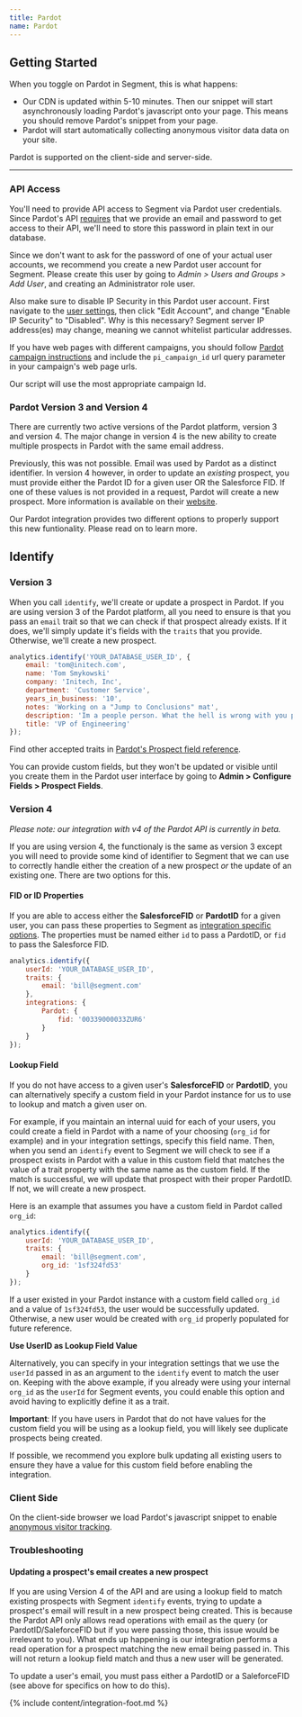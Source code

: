 ```yaml
---
title: Pardot
name: Pardot
---
```


## Getting Started

When you toggle on Pardot in Segment, this is what happens:

+ Our CDN is updated within 5-10 minutes. Then our snippet will start asynchronously loading Pardot's javascript onto your page. This means you should remove Pardot's snippet from your page.
+ Pardot will start automatically collecting anonymous visitor data data on your site.

Pardot is supported on the client-side and server-side.

- - -

### API Access

You'll need to provide API access to Segment via Pardot user credentials. Since Pardot's API [requires](http://developer.pardot.com/kb/api-version-3/authentication) that we provide an email and password to get access to their API, we'll need to store this password in plain text in our database.

Since we don't want to ask for the password of one of your actual user accounts, we recommend you create a new Pardot user account for Segment. Please create this user by going to *Admin > Users and Groups > Add User*, and creating an Administrator role user.

Also make sure to disable IP Security in this Pardot user account. First navigate to the [user settings](https://pi.pardot.com/account), then click "Edit Account", and change "Enable IP Security" to "Disabled". Why is this necessary? Segment server IP address(es) may change, meaning we cannot whitelist particular addresses.

If you have web pages with different campaigns, you should follow [Pardot campaign
instructions](http://www.pardot.com/help/faqs/prospects/how-are-prospects-associated-with-campaigns)
and include the `pi_campaign_id` url query parameter in your campaign's web page urls.

Our script will use the most appropriate campaign Id.

### Pardot Version 3 and Version 4

There are currently two active versions of the Pardot platform, version 3 and version 4. The major change in version 4 is the new ability to create multiple prospects in Pardot with the same email address.

Previously, this was not possible. Email was used by Pardot as a distinct identifier. In version 4 however, in order to update an *existing* prospect, you must provide either the Pardot ID for a given user OR the Salesforce FID. If one of these values is not provided in a request, Pardot will create a new prospect. More information is available on their [website](http://developer.pardot.com/kb/api-version-4/).

Our Pardot integration provides two different options to properly support this new funtionality. Please read on to learn more.

## Identify

### Version 3

When you call `identify`, we'll create or update a prospect in Pardot. If you are using version 3 of the Pardot platform, all you need to ensure is that you pass an `email` trait so that we can check if that prospect already exists. If it does, we'll simply update it's fields with the `traits` that you provide. Otherwise, we'll create a new prospect.

```javascript
analytics.identify('YOUR_DATABASE_USER_ID', {
    email: 'tom@initech.com',
    name: 'Tom Smykowski'
    company: 'Initech, Inc',
    department: 'Customer Service',
    years_in_business: '10',
    notes: 'Working on a "Jump to Conclusions" mat',
    description: 'Im a people person. What the hell is wrong with you people?',
    title: 'VP of Engineering'
});
```

Find other accepted traits in [Pardot's Prospect field reference](http://developer.pardot.com/kb/api-version-3/object-field-references#prospect).

You can provide custom fields, but they won't be updated or visible until you create them in the Pardot user interface by going to **Admin > Configure Fields > Prospect Fields**.

### Version 4

*Please note: our integration with v4 of the Pardot API is currently in beta.*

If you are using version 4, the functionaly is the same as version 3 except you will need to provide some kind of identifier to Segment that we can use to correctly handle either the creation of a new prospect *or* the update of an existing one. There are two options for this.

#### FID or ID Properties

If you are able to access either the **SalesforceFID** or **PardotID** for a given user, you can pass these properties to Segment as [integration specific options](https://segment.com/docs/sources/server/node/#selecting-integrations). The properties must be named either `id` to pass a PardotID, or `fid` to pass the Salesforce FID.

```javascript
analytics.identify({
    userId: 'YOUR_DATABASE_USER_ID',
    traits: {
        email: 'bill@segment.com'
    },
    integrations: {
        Pardot: {
            fid: '00339000033ZUR6'
        }
    }
});
```

#### Lookup Field

If you do not have access to a given user's **SalesforceFID** or **PardotID**, you can alternatively specify a custom field in your Pardot instance for us to use to lookup and match a given user on.

For example, if you maintain an internal uuid for each of your users, you could create a field in Pardot with a name of your choosing (`org_id` for example) and in your integration settings, specify this field name. Then, when you send an `identify` event to Segment we will check to see if a prospect exists in Pardot with a value in this custom field that matches the value of a trait property with the same name as the custom field. If the match is successful, we will update that prospect with their proper PardotID. If not, we will create a new prospect.

Here is an example that assumes you have a custom field in Pardot called `org_id`:

```javascript
analytics.identify({
    userId: 'YOUR_DATABASE_USER_ID',
    traits: {
        email: 'bill@segment.com',
        org_id: '1sf324fd53'
    }
});
```

If a user existed in your Pardot instance with a custom field called `org_id` and a value of `1sf324fd53`, the user would be successfully updated. Otherwise, a new user would be created with `org_id` properly populated for future reference.

**Use UserID as Lookup Field Value**

Alternatively, you can specify in your integration settings that we use the `userId` passed in as an argument to the `identify` event to match the user on. Keeping with the above example, if you already were using your internal `org_id` as the `userId` for Segment events, you could enable this option and avoid having to explicitly define it as a trait.

**Important**: If you have users in Pardot that do not have values for the custom field you will be using as a lookup field, you will likely see duplicate prospects being created.

If possible, we recommend you explore bulk updating all existing users to ensure they have a value for this custom field before enabling the integration.

### Client Side

On the client-side browser we load Pardot's javascript snippet to enable [anonymous visitor tracking](http://www.pardot.com/products/marketing-automation/benefits/website-visitor-id-and-anonymous-visitor-tracking/).

### Troubleshooting

#### Updating a prospect's email creates a new prospect

If you are using Version 4 of the API and are using a lookup field to match existing prospects with Segment `identify` events, trying to update a prospect's email will result in a new prospect being created. This is because the Pardot API only allows read operations with email as the query (or PardotID/SaleforceFID but if you were passing those, this issue would be irrelevant to you). What ends up happening is our integration performs a read operation for a prospect matching the new email being passed in. This will not return a lookup field match and thus a new user will be generated.

To update a user's email, you must pass either a PardotID or a SaleforceFID (see above for specifics on how to do this).

{% include content/integration-foot.md %}
